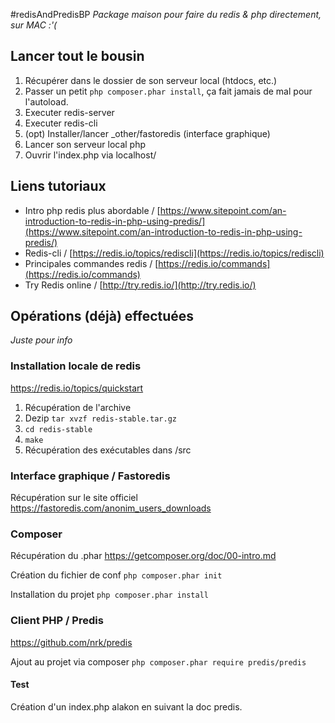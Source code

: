 

#redisAndPredisBP
_Package maison pour faire du redis & php directement, sur MAC :'(_

## Lancer tout le bousin
1. Récupérer dans le dossier de son serveur local (htdocs, etc.)
2. Passer un petit `php composer.phar install`, ça fait jamais de mal pour l'autoload.
3. Executer redis-server
4. Executer redis-cli
5. (opt) Installer/lancer _other/fastoredis (interface graphique)
6. Lancer son serveur local php
7. Ouvrir l'index.php via localhost/

## Liens tutoriaux
- Intro php redis plus abordable / [https://www.sitepoint.com/an-introduction-to-redis-in-php-using-predis/](https://www.sitepoint.com/an-introduction-to-redis-in-php-using-predis/)
- Redis-cli / [https://redis.io/topics/rediscli](https://redis.io/topics/rediscli)
- Principales commandes redis / [https://redis.io/commands](https://redis.io/commands)
- Try Redis online / [http://try.redis.io/](http://try.redis.io/)

## Opérations (déjà) effectuées
_Juste pour info_

### Installation locale de redis
https://redis.io/topics/quickstart

1. Récupération de l'archive
2. Dezip `tar xvzf redis-stable.tar.gz`
3. `cd redis-stable`
4. `make`
5. Récupération des exécutables dans /src

### Interface graphique / Fastoredis
Récupération sur le site officiel
https://fastoredis.com/anonim_users_downloads

### Composer
Récupération du .phar
https://getcomposer.org/doc/00-intro.md

Création du fichier de conf
`php composer.phar init`

Installation du projet
`php composer.phar install`

### Client PHP / Predis
https://github.com/nrk/predis

Ajout au projet via composer
`php composer.phar require predis/predis`

#### Test
Création d'un index.php alakon en suivant la doc predis.
